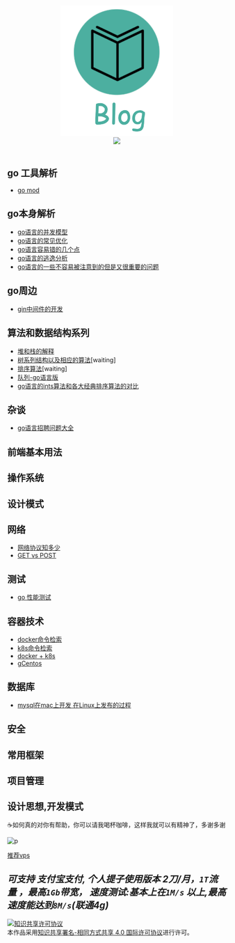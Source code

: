 <div align="center">
    <a href="https://github.com/googege"><img src="blog.png" width="260"></a>
    <br>
    <a href="https://996.icu"> <img src="https://img.shields.io/badge/link-996.icu-red.svg"></a>  
    <br> <br>
</div>

## go 工具解析
- [go mod](https://github.com/googege/blog/tree/master/go/tool/goMod/README.md)
## go本身解析
- [go语言的并发模型](https://github.com/googege/blog/tree/master/go/go/concurrency/README.md)
- [go语言的常见优化](https://github.com/googege/blog/tree/master/go/go/optimization/README.md)
- [go语言容易错的几个点](https://github.com/googege/blog/tree/master/go/go/important/README.md)
- [go语言的逃逸分析](https://github.com/googege/blog/tree/master/go/go/escape-analysis/README.md)
- [go语言的一些不容易被注意到的但是又很重要的问题](https://github.com/googege/blog/tree/master/go/go/ignore-but-important/README.md)
## go周边
- [gin中间件的开发](https://github.com/googege/blog/tree/master/go/go-surrounding/gin-middleware/README.md)
## 算法和数据结构系列
- [堆和栈的解释](https://github.com/googege/blog/tree/master/algorithm-structure/heap-stack/README.md)
- [树系列结构以及相应的算法](https://github.com/googege/blog/tree/master/algorithm-structure/tree/README.md)[waiting]
- [排序算法](https://github.com/googege/blog/tree/master/algorithm-structure/sequence/README.md)[waiting]
- [队列-go语言版](https://github.com/googege/blog/tree/master/algorithm-structure/queue/README.md)
- [go语言的ints算法和各大经典排序算法的对比]((https://github.com/googege/blog/tree/master/algorithm-structure/vs/README.md))
## 杂谈
- [go语言招聘问题大全](https://github.com/googege/blog/tree/master/mixtalk/go-application-question/README.md)
## 前端基本用法
## 操作系统
## 设计模式
## 网络
- [网络协议知多少](https://github.com/googege/blog/tree/master/mixtalk/net/README.md)
- [GET vs POST](https://github.com/googege/blog/tree/master/mixtalk/net/GETVsPOST)
## 测试
- [go 性能测试](https://github.com/googege/blog/tree/master/go/tool/performance-testing/README.md)
## 容器技术
- [docker命令检索](https://github.com/googege/blog/tree/master/container/dockerTools/README.md)
- [k8s命令检索](https://github.com/googege/blog/tree/master/container/k8s/README.md)
- [docker + k8s](https://github.com/googege/blog/tree/master/container/dockerK8s/README.md)
- [gCentos](https://github.com/googege/blog/tree/master/container/gCentos/README.md)
## 数据库
- [mysql在mac上开发 在Linux上发布的过程](https://github.com/googege/blog/tree/master/db/mysql/mysqlMacOSTOLinux/README.md)
## 安全
## 常用框架
## 项目管理
## 设计思想,开发模式

☕️如何真的对你有帮助，你可以请我喝杯咖啡，这样我就可以有精神了，多谢多谢

![p](https://raw.githubusercontent.com/googege/Files/master/donate.png)

[推荐vps](https://app.cloudcone.com/?ref=2525) 

*可支持 **支付宝支付**, 个人提子使用版本 2刀/月，`1T`流量 ，最高`1Gb`带宽， 速度测试:基本上在`1M/s` 以上,最高速度能达到`8M/s`(联通4g)*
---
<a rel="license" href="http://creativecommons.org/licenses/by-sa/4.0/"><img alt="知识共享许可协议" style="border-width:0" src="https://i.creativecommons.org/l/by-sa/4.0/88x31.png" /></a><br />本作品采用<a rel="license" href="http://creativecommons.org/licenses/by-sa/4.0/">知识共享署名-相同方式共享 4.0 国际许可协议</a>进行许可。
